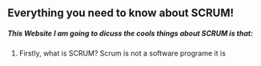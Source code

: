 ## Everything you need to know about SCRUM!

 ##### This Website I am going to dicuss the cools things about SCRUM is that:
 1. Firstly, what is SCRUM? Scrum is not a software programe it is 